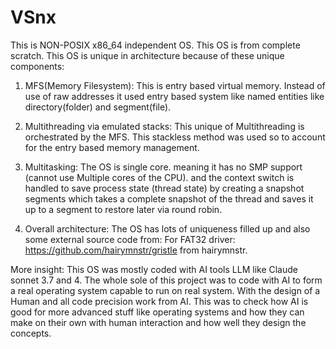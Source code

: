 # VSnx
This is NON-POSIX x86_64 independent OS. This OS is from complete scratch. This OS is unique in architecture because of these unique components:
1. MFS(Memory Filesystem): This is entry based virtual memory. Instead of use of raw addresses it used entry based system like named entities like directory(folder) and segment(file). 

2. Multithreading via emulated stacks: This unique of Multithreading is orchestrated by the MFS. This stackless method was used so to account for the entry based memory management.

3. Multitasking: The OS is single core. meaning it has no SMP support (cannot use Multiple cores of the CPU). and the context switch is handled to save process state (thread state) by creating a snapshot segments which takes a complete snapshot of the thread and saves it up to a segment to restore later via round robin.

4. Overall architecture: The OS has lots of uniqueness filled up and also some external source code from: For FAT32 driver:
https://github.com/hairymnstr/gristle from hairymnstr.

More insight:
This OS was mostly coded with AI tools LLM like Claude sonnet 3.7 and 4. The whole sole of this project was to code with AI to form a real operating system capable to run on real system. With the design of a Human and all code precision work from AI. This was to check how AI is good for more advanced stuff like operating systems and how they can make on their own with human interaction and how well they design the concepts.